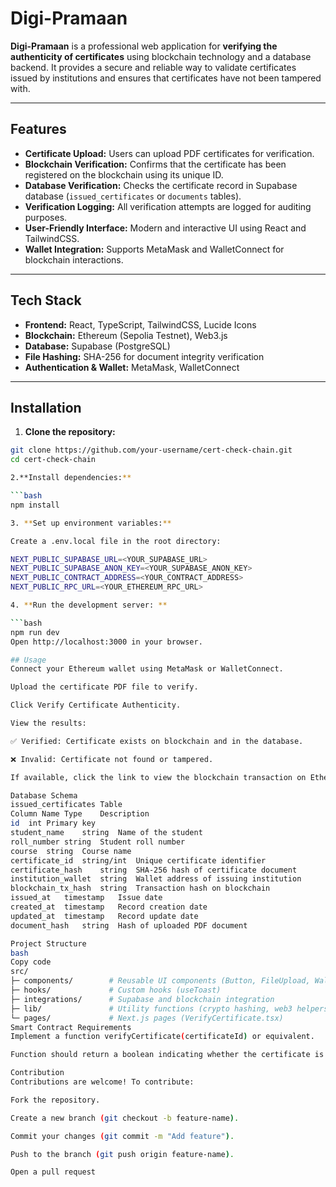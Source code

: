# Digi-Pramaan

**Digi-Pramaan** is a professional web application for **verifying the authenticity of certificates** using blockchain technology and a database backend. It provides a secure and reliable way to validate certificates issued by institutions and ensures that certificates have not been tampered with.

---

## Features

- **Certificate Upload:** Users can upload PDF certificates for verification.
- **Blockchain Verification:** Confirms that the certificate has been registered on the blockchain using its unique ID.
- **Database Verification:** Checks the certificate record in Supabase database (`issued_certificates` or `documents` tables).
- **Verification Logging:** All verification attempts are logged for auditing purposes.
- **User-Friendly Interface:** Modern and interactive UI using React and TailwindCSS.
- **Wallet Integration:** Supports MetaMask and WalletConnect for blockchain interactions.

---

## Tech Stack

- **Frontend:** React, TypeScript, TailwindCSS, Lucide Icons
- **Blockchain:** Ethereum (Sepolia Testnet), Web3.js
- **Database:** Supabase (PostgreSQL)
- **File Hashing:** SHA-256 for document integrity verification
- **Authentication & Wallet:** MetaMask, WalletConnect

---

## Installation

1. **Clone the repository:**

```bash
git clone https://github.com/your-username/cert-check-chain.git
cd cert-check-chain

2.**Install dependencies:**

```bash
npm install

3. **Set up environment variables:**

Create a .env.local file in the root directory:

NEXT_PUBLIC_SUPABASE_URL=<YOUR_SUPABASE_URL>
NEXT_PUBLIC_SUPABASE_ANON_KEY=<YOUR_SUPABASE_ANON_KEY>
NEXT_PUBLIC_CONTRACT_ADDRESS=<YOUR_CONTRACT_ADDRESS>
NEXT_PUBLIC_RPC_URL=<YOUR_ETHEREUM_RPC_URL>

4. **Run the development server: **

```bash
npm run dev
Open http://localhost:3000 in your browser.

## Usage
Connect your Ethereum wallet using MetaMask or WalletConnect.

Upload the certificate PDF file to verify.

Click Verify Certificate Authenticity.

View the results:

✅ Verified: Certificate exists on blockchain and in the database.

❌ Invalid: Certificate not found or tampered.

If available, click the link to view the blockchain transaction on Etherscan.

Database Schema
issued_certificates Table
Column Name	Type	Description
id	int	Primary key
student_name	string	Name of the student
roll_number	string	Student roll number
course	string	Course name
certificate_id	string/int	Unique certificate identifier
certificate_hash	string	SHA-256 hash of certificate document
institution_wallet	string	Wallet address of issuing institution
blockchain_tx_hash	string	Transaction hash on blockchain
issued_at	timestamp	Issue date
created_at	timestamp	Record creation date
updated_at	timestamp	Record update date
document_hash	string	Hash of uploaded PDF document

Project Structure
bash
Copy code
src/
├─ components/        # Reusable UI components (Button, FileUpload, WalletConnect)
├─ hooks/             # Custom hooks (useToast)
├─ integrations/      # Supabase and blockchain integration
├─ lib/               # Utility functions (crypto hashing, web3 helpers)
└─ pages/             # Next.js pages (VerifyCertificate.tsx)
Smart Contract Requirements
Implement a function verifyCertificate(certificateId) or equivalent.

Function should return a boolean indicating whether the certificate is issued.

Contribution
Contributions are welcome! To contribute:

Fork the repository.

Create a new branch (git checkout -b feature-name).

Commit your changes (git commit -m "Add feature").

Push to the branch (git push origin feature-name).

Open a pull request